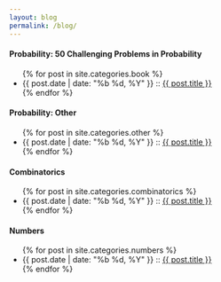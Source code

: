 ```yaml
---
layout: blog
permalink: /blog/
---
```


#### __Probability:__ 50 Challenging Problems in Probability

<ul class="posts">
    {% for post in site.categories.book %}
        <li>
            <span class="post-date">{{ post.date | date: "%b %d, %Y" }}</span>
            ::
            <a class="post-link" href="{{ post.url }}">{{ post.title }}</a>
        </li>
    {% endfor %}
</ul>

#### __Probability:__ Other

<ul class="posts">
    {% for post in site.categories.other %}
        <li>
            <span class="post-date">{{ post.date | date: "%b %d, %Y" }}</span>
            ::
            <a class="post-link" href="{{ post.url }}">{{ post.title }}</a>
        </li>
    {% endfor %}
</ul>

#### __Combinatorics__

<ul class="posts">
    {% for post in site.categories.combinatorics %}
        <li>
            <span class="post-date">{{ post.date | date: "%b %d, %Y" }}</span>
            ::
            <a class="post-link" href="{{ post.url }}">{{ post.title }}</a>
        </li>
    {% endfor %}
</ul>

#### __Numbers__

<ul class="posts">
    {% for post in site.categories.numbers %}
        <li>
            <span class="post-date">{{ post.date | date: "%b %d, %Y" }}</span>
            ::
            <a class="post-link" href="{{ post.url }}">{{ post.title }}</a>
        </li>
    {% endfor %}
</ul>